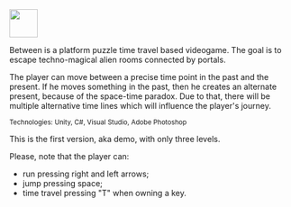 <img height="50px" src="https://user-images.githubusercontent.com/64848167/112650695-ede79280-8e4b-11eb-9c6b-b6d9d841c56f.png">

Between is a platform puzzle time travel based videogame. The goal is to escape techno-magical alien rooms connected by portals.

The player can move between a precise time point in the past and the present. If he moves something in the past, then he creates an alternate present, because of the space-time paradox. Due to that, there will be multiple alternative time lines which will influence the player's journey.

<sub>Technologies: Unity, C#, Visual Studio, Adobe Photoshop</sub>

This is the first version, aka demo, with only three levels.

Please, note that the player can:
- run pressing right and left arrows;
- jump pressing space;
- time travel pressing "T" when owning a key.
